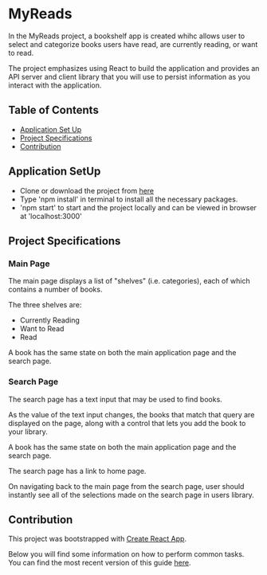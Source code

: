 # MyReads

In the MyReads project, a bookshelf app is created whihc allows user to select and categorize books users have read, are currently reading, or want to read. 

The project emphasizes using React to build the application and provides an API server and client library that you will use to persist information as you interact with the application.

## Table of Contents

- [Application Set Up](#application-setup)
- [Project Specifications](#project-specifications)
- [Contribution](#contribution)

## Application SetUp

* Clone or download the project from [here](https://github.com/div88/my-reads.git)
* Type 'npm install' in terminal to install all the necessary packages.
* 'npm start' to start and the project locally and can be viewed in browser at 'localhost:3000'


## Project Specifications

### Main Page
The main page displays a list of "shelves" (i.e. categories), each of which contains a number of books. 

The three shelves are:
* Currently Reading
* Want to Read
* Read

A book has the same state on both the main application page and the search page.

### Search Page

The search page has a text input that may be used to find books. 

As the value of the text input changes, the books that match that query are displayed on the page, along with a control that lets you add the book to your library. 

A book has the same state on both the main application page and the search page.

The search page has a link to home page.

On navigating back to the main page from the search page, user should instantly see all of the selections made on the search page in users library.

## Contribution

This project was bootstrapped with [Create React App](https://github.com/facebookincubator/create-react-app).

Below you will find some information on how to perform common tasks.<br>
You can find the most recent version of this guide [here](https://github.com/facebookincubator/create-react-app/blob/master/packages/react-scripts/template/README.md).






